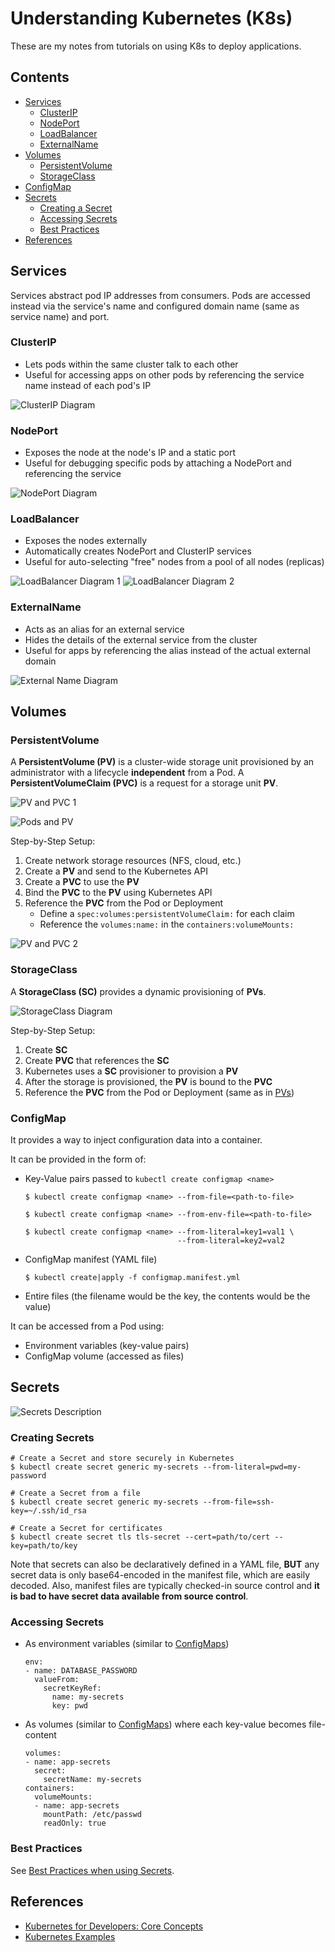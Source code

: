 # Understanding Kubernetes (K8s)

These are my notes from tutorials on using K8s to deploy applications.

## Contents

* [Services](#services)
    * [ClusterIP](#clusterip)
    * [NodePort](#nodeport)
    * [LoadBalancer](#loadbalancer)
    * [ExternalName](#externalname)
* [Volumes](#volumes)
    * [PersistentVolume](#persistentvolume)
    * [StorageClass](#storageclass)
* [ConfigMap](#configmap)
* [Secrets](#secrets)
    * [Creating a Secret](#creating-a-secret)
    * [Accessing Secrets](#accessing-secrets)
    * [Best Practices](#best-practices)
* [References](#references)

## Services

Services abstract pod IP addresses from consumers. Pods are accessed instead via the service's name and configured domain name (same as service name) and port.

### ClusterIP

* Lets pods within the same cluster talk to each other
* Useful for accessing apps on other pods by referencing the service name instead of each pod's IP

![ClusterIP Diagram](./docs/service.clusterip.diagram.png)

### NodePort

* Exposes the node at the node's IP and a static port
* Useful for debugging specific pods by attaching a NodePort and referencing the service

![NodePort Diagram](./docs/service.nodeport.diagram.png)

### LoadBalancer

* Exposes the nodes externally
* Automatically creates NodePort and ClusterIP services
* Useful for auto-selecting "free" nodes from a pool of all nodes (replicas)

![LoadBalancer Diagram 1](./docs/service.loadbalancer.1.diagram.png)
![LoadBalancer Diagram 2](./docs/service.loadbalancer.2.diagram.png)

### ExternalName

* Acts as an alias for an external service
* Hides the details of the external service from the cluster
* Useful for apps by referencing the alias instead of the actual external domain

![External Name Diagram](./docs/service.externalname.diagram.png)

## Volumes

### PersistentVolume

A **PersistentVolume (PV)** is a cluster-wide storage unit provisioned by an administrator with a lifecycle **independent** from a Pod.
A **PersistentVolumeClaim (PVC)** is a request for a storage unit **PV**.

![PV and PVC 1](./docs/volume.pvandpvc.1.png)

![Pods and PV](./docs/volume.pvandpvc.2.png)

Step-by-Step Setup:

1. Create network storage resources (NFS, cloud, etc.)
1. Create a **PV** and send to the Kubernetes API
1. Create a **PVC** to use the **PV**
1. Bind the **PVC** to the **PV** using Kubernetes API
1. Reference the **PVC** from the Pod or Deployment
    * Define a `spec:volumes:persistentVolumeClaim:` for each claim
    * Reference the `volumes:name:` in the `containers:volumeMounts:`

![PV and PVC 2](./docs/volume.pvandpvc.3.png)

### StorageClass

A **StorageClass (SC)** provides a dynamic provisioning of **PVs**.

![StorageClass Diagram](./docs/volume.storageclass.png)

Step-by-Step Setup:

1. Create **SC**
1. Create **PVC** that references the **SC**
1. Kubernetes uses a **SC** provisioner to provision a **PV**
1. After the storage is provisioned, the **PV** is bound to the **PVC**
1. Reference the **PVC** from the Pod or Deployment (same as in [PVs](#persistentvolume))

### ConfigMap

It provides a way to inject configuration data into a container.

It can be provided in the form of:

* Key-Value pairs passed to `kubectl create configmap <name>`
    ```
    $ kubectl create configmap <name> --from-file=<path-to-file>

    $ kubectl create configmap <name> --from-env-file=<path-to-file>

    $ kubectl create configmap <name> --from-literal=key1=val1 \
                                      --from-literal=key2=val2

    ```
* ConfigMap manifest (YAML file)
    ```
    $ kubectl create|apply -f configmap.manifest.yml

    ```
* Entire files (the filename would be the key, the contents would be the value)

It can be accessed from a Pod using:

* Environment variables (key-value pairs)
* ConfigMap volume (accessed as files)

## Secrets

![Secrets Description](./docs/secrets.description.png)

### Creating Secrets

```
# Create a Secret and store securely in Kubernetes
$ kubectl create secret generic my-secrets --from-literal=pwd=my-password

# Create a Secret from a file
$ kubectl create secret generic my-secrets --from-file=ssh-key=~/.ssh/id_rsa

# Create a Secret for certificates
$ kubectl create secret tls tls-secret --cert=path/to/cert --key=path/to/key
```

Note that secrets can also be declaratively defined in a YAML file, **BUT** any secret data is only base64-encoded in the manifest file, which are easily decoded. Also, manifest files are typically checked-in source control and **it is bad to have secret data available from source control**.

### Accessing Secrets

* As environment variables (similar to [ConfigMaps](#configmap))
    ```
    env:
    - name: DATABASE_PASSWORD
      valueFrom:
        secretKeyRef:
          name: my-secrets
          key: pwd

    ```
* As volumes (similar to [ConfigMaps](#configmap)) where each key-value becomes file-content
    ```
    volumes:
    - name: app-secrets
      secret:
        secretName: my-secrets
    containers:
      volumeMounts:
      - name: app-secrets
        mountPath: /etc/passwd
        readOnly: true
    ```

### Best Practices

See [Best Practices when using Secrets](https://kubernetes.io/docs/concepts/configuration/secret/#best-practices).

## References

* [Kubernetes for Developers: Core Concepts](https://app.pluralsight.com/library/courses/kubernetes-developers-core-concepts)
* [Kubernetes Examples](https://github.com/kubernetes/examples)
